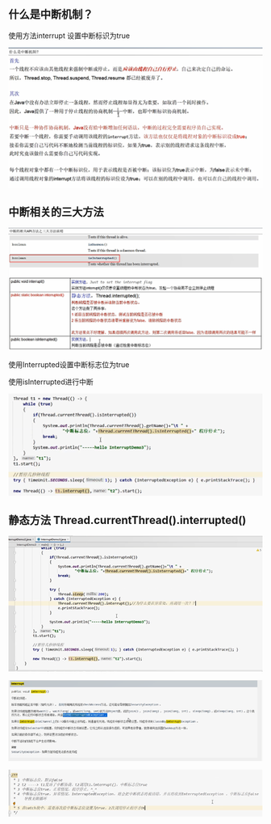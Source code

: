 什么是中断机制？
---

使用方法interrupt 设置中断标识为true

![ img_82.png](img_82.png)  


中断相关的三大方法
---

![img_83.png](img_83.png)


使用Interrupted设置中断标志位为true

使用isInterrupted进行中断 


![img_84.png](img_84.png)


静态方法 Thread.currentThread().interrupted()
---

![img_85.png](img_85.png)

![img_86.png](img_86.png)

![img_87.png](img_87.png)